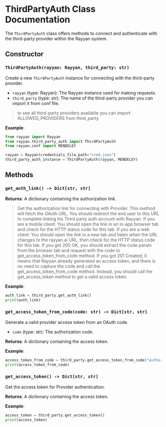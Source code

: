 # ThirdPartyAuth Class Documentation

The `ThirdPartyAuth` class offers methods to connect and authenticate with the third-party provider within the Rayyan system.

## Constructor

### `ThirdPartyAuth(rayyan: Rayyan, third_party: str)`

Create a new `ThirdPartyAuth` instance for connecting with the third-party provider.

- `rayyan` (type: Rayyan): The Rayyan instance used for making requests.
- `third_party` (type: str): The name of the third-party provider you can import it from conf file.

> to see all third-party providers available you can import ALLOWED_PROVIDERS from third_party

**Example**:

```python
from rayyan import Rayyan
from rayyan.third_party_auth import ThirdPartyAuth
from rayyan.conf import MENDELEY

rayyan = Rayyan(credentials_file_path="cred.json")
third_party_auth_instance = ThirdPartyAuth(rayyan, MENDELEY)

```

## Methods

### `get_auth_link() -> Dict[str, str]`

**Returns**: A dictionary containing the authorization link.

> Get the authorization link for connecting with Provider.
> This method will fetch the OAuth URL. You should redirect the end user to this URL to complete linking his Third party auth account with Rayyan.
> If you are a mobile client:
> You should open the link in an in-app browser tab and check for the HTTP status code for this tab.
> If you are a web client:
> You should open the link in a new tab and listen when the URL changes to the rayyan.ai URL, then check for the HTTP status code for this tab.
> If you got 200 OK, you should extract the code param from the browser tab and request with the code to get_access_token_from_code method.
> If you got 201 Created, it means that Rayyan already generated an access token, and there is no need to capture the code and call the get_access_token_from_code method. Instead, you should call the get_access_token method to get a valid access token.

**Example**:

```python
auth_link = third_party.get_auth_link()
print(auth_link)
```

### `get_access_token_from_code(code: str) -> Dict[str, str]`

Generate a valid provider access token from an OAuth code.

- `code` (type: str): The authorization code.

**Returns**: A dictionary containing the access token.

**Example**:

```python
access_token_from_code = third_party.get_access_token_from_code("authorization_code_here")
print(access_token_from_code)
```

### `get_access_token() -> Dict[str, str]`

Get the access token for Provider authentication.

**Returns**: A dictionary containing the access token.

**Example**:

```python
access_token = third_party.get_access_token()
print(access_token)
```
